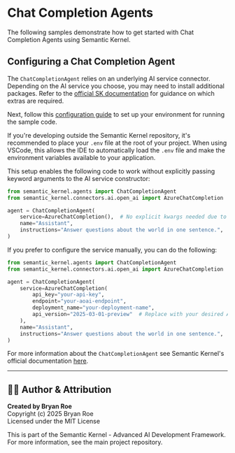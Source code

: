 # Chat Completion Agents

The following samples demonstrate how to get started with Chat Completion Agents using Semantic Kernel.

## Configuring a Chat Completion Agent

The `ChatCompletionAgent` relies on an underlying AI service connector. Depending on the AI service you choose, you may need to install additional packages. Refer to the [official SK documentation](https://learn.microsoft.com/en-us/semantic-kernel/concepts/ai-services/chat-completion/?tabs=csharp-AzureOpenAI%2Cpython-AzureOpenAI%2Cjava-AzureOpenAI&pivots=programming-language-python#installing-the-necessary-packages-1) for guidance on which extras are required.

Next, follow this [configuration guide](../../concepts/README.md#configuring-the-kernel) to set up your environment for running the sample code.

If you're developing outside the Semantic Kernel repository, it's recommended to place your `.env` file at the root of your project. When using VSCode, this allows the IDE to automatically load the `.env` file and make the environment variables available to your application.

This setup enables the following code to work without explicitly passing keyword arguments to the AI service constructor:

```python
from semantic_kernel.agents import ChatCompletionAgent
from semantic_kernel.connectors.ai.open_ai import AzureChatCompletion

agent = ChatCompletionAgent(
    service=AzureChatCompletion(),  # No explicit kwargs needed due to environment variable configuration
    name="Assistant",
    instructions="Answer questions about the world in one sentence.",
)
```

If you prefer to configure the service manually, you can do the following:

```python
from semantic_kernel.agents import ChatCompletionAgent
from semantic_kernel.connectors.ai.open_ai import AzureChatCompletion

agent = ChatCompletionAgent(
    service=AzureChatCompletion(
        api_key="your-api-key",
        endpoint="your-aoai-endpoint",
        deployment_name="your-deployment-name",
        api_version="2025-03-01-preview"  # Replace with your desired API version
    ),
    name="Assistant",
    instructions="Answer questions about the world in one sentence.",
)
```

For more information about the `ChatCompletionAgent` see Semantic Kernel's official documentation [here](https://learn.microsoft.com/en-us/semantic-kernel/frameworks/agent/chat-completion-agent?pivots=programming-language-python).


---

## 👨‍💻 Author & Attribution

**Created by Bryan Roe**  
Copyright (c) 2025 Bryan Roe  
Licensed under the MIT License

This is part of the Semantic Kernel - Advanced AI Development Framework.
For more information, see the main project repository.
